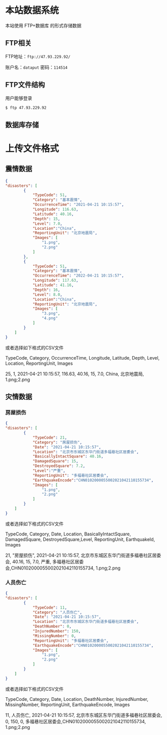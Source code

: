 # 本站数据系统

本站使用 FTP+数据库 的形式存储数据

## FTP相关

FTP地址：`ftp://47.93.229.92/`


账户名：`dataput` 密码：`114514`



## FTP文件结构

用户能够登录

```bash
$ ftp 47.93.229.92
```





## 数据库存储







# 上传文件格式

## 震情数据

```json
{
"disasters": [
        {
            "TypeCode": 51,
            "Category": "基本震情",
            "OccurrenceTime": "2021-04-21 10:15:57",
            "Longitude": 116.63,
            "Latitude": 40.16,
            "Depth": 15,
            "Level": 7.0,
            "Location":"China",
            "ReportingUnit": "北京地震局",
            "Images": [
                "1.png",
                "2.png"
            ]
        },
        {
            "TypeCode": 51,
            "Category": "基本震情",
            "OccurrenceTime": "2022-04-21 10:15:57",
            "Longitude": 117.63,
            "Latitude": 41.16,
            "Depth": 16,
            "Level": 8.0,
            "Location":"China",
            "ReportingUnit": "北京地震局",
            "Images": [
                "3.png",
                "4.png"
            ]
        }
    ]
}
```

或者选择如下格式的CSV文件

TypeCode, Category, OccurrenceTime, Longitude, Latitude, Depth, Level, Location, ReportingUnit, Images

25, 1, 2021-04-21 10:15:57, 116.63, 40.16, 15, 7.0, China, 北京地震局, 1.png;2.png


## 灾情数据

### 房屋损伤
```json
{
"disasters": [
        {
            "TypeCode": 21,
            "Category": "房屋损伤",
            "Date": "2021-04-21 10:15:57",
            "Location": "北京市东城区东华门街道多福巷社区居委会",
            "BasicallyIntactSquare": 40.16,
            "DamagedSquare": 15,
            "DestroyedSquare": 7.2,
            "Level":"严重",
            "ReportingUnit": "多福巷社区居委会",
            "EarthquakeEncode":"CHN0102000055002021042110155734",
            "Images": [
                "1.png",
                "2.png"
            ]
        }
    ]
}

```


或者选择如下格式的CSV文件

TypeCode, Category, Date, Location, BasicallyIntactSquare, DamagedSquare, DestroyedSquare,Level, ReportingUnit, EarthquakeId, Images

21, "房屋损伤", 2021-04-21 10:15:57, 北京市东城区东华门街道多福巷社区居委会, 40.16, 15, 7.0, 严重, 多福巷社区居委会,CHN0102000055002021042110155734, 1.png;2.png




### 人员伤亡
```json
{
"disasters": [
        {
            "TypeCode": 11,
            "Category": "人员伤亡",
            "Date": "2021-04-21 10:15:57",
            "Location": "北京市东城区东华门街道多福巷社区居委会",
            "DeathNumber": 0,
            "InjuredNumber": 150,
            "MissingNumber": 0,
            "ReportingUnit": "多福巷社区居委会",
            "EarthquakeEncode":"CHN0102000055002021042110155734",
            "Images": [
                "1.png",
                "2.png"
            ]
        }
    ]
}

```


或者选择如下格式的CSV文件

TypeCode, Category, Date, Location, DeathNumber, InjuredNumber, MissingNumber, ReportingUnit, EarthquakeEncode, Images

11, 人员伤亡, 2021-04-21 10:15:57, 北京市东城区东华门街道多福巷社区居委会, 0, 150, 0, 多福巷社区居委会,CHN0102000055002021042110155734, 1.png;2.png
